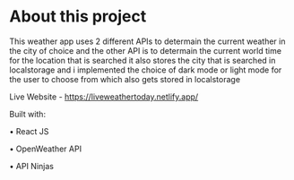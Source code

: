 # About this project

This weather app uses 2 different APIs to determain the current weather in the city of choice and the other API is to determain the current world time for the location that is searched 
it also stores the city that is searched in localstorage and i implemented the choice of dark mode or light mode for the user to choose from which also gets stored in localstorage

Live Website - https://liveweathertoday.netlify.app/

Built with:

• React JS

• OpenWeather API

• API Ninjas
